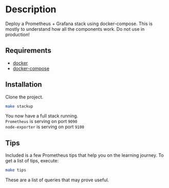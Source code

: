 # Description

Deploy a Prometheus + Grafana stack using docker-compose.
This is mostly to understand how all the components work. Do not use in production!

## Requirements

* [docker](https://docs.docker.com/install/)
* [docker-compose](https://docs.docker.com/compose/install/)

## Installation

Clone the project.

```bash
make stackup
```

You now have a full stack running. \
`Prometheus` is serving on port `9090` \
`node-exporter` is serving on port `9100`

## Tips

Included is a few Prometheus tips that help you on the learning journey.
To get a list of tips, execute:
```bash
make tips
```

These are a list of queries that may prove useful.
